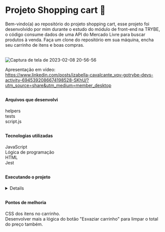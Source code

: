 # Projeto Shopping cart  🛒
Bem-vindo(a) ao repositório do projeto shopping cart, esse projeto foi desenvolvido por mim durante o estudo do módulo de front-end na TRYBE, o código consume dados de uma API do Mercado Livre para buscar produtos à venda. Faça um clone do repositório em sua máquina, encha seu carrinho de itens e boas compras.</br></br>

![Captura de tela de 2023-02-08 20-56-56](https://user-images.githubusercontent.com/102598731/217680556-bd4cada1-6e78-4d10-9632-336aa7e6fda8.png)

Apresentação em vídeo:</br>
https://www.linkedin.com/posts/izabella-cavalcante_vqv-gotrybe-devs-activity-6945392086674198528-SKhU/?utm_source=share&utm_medium=member_desktop
##

<h4>Arquivos que desenvolvi</h4>
helpers</br>
tests</br>
script.js

##

<h4>Tecnologias utilizadas</h4>
JavaScript</br>
Lógica de programação</br>
HTML</br>
Jest

##

<h4>Executando o projeto</h4>
<details>
1. Clone o repositório</br>
• git clone git@github.com:izacavalcante/project-shopping-cart.git

2. Instalar as dependências</br>
• npm install

3. Crie uma branch a partir da branch master</br>
• Verifique que você está na branch master</br>
Exemplo: git branch</br>
• Se não estiver, mude para a branch master</br>
Exemplo: git checkout master
    
4. Crie uma branch</br>
• Exemplo: git checkout -b fulaninho-shopping-cart

5. Adicione as mudanças ao stage do Git e faça um commit</br>
• Verifique que as mudanças ainda não estão no stage</br>
Exemplo: git status (deve aparecer listada a pasta fulaninho em vermelho)</br>
• Adicione o novo arquivo ao stage do Git</br>
Exemplo:</br>
git add . (adicionando todas as mudanças - que estavam em vermelho - ao stage do Git)</br>
git status (deve aparecer listado o arquivo fulaninho/README.md em verde)</br>
• Faça o commit inicial</br>
Exemplo:</br>
git commit -m 'Projeto Shopping Cart' (fazendo o primeiro commit)</br>
git status (deve aparecer uma mensagem tipo nothing to commit )
      
6. Adicione a sua branch com o novo commit ao repositório remoto</br>
Usando o exemplo anterior: git push -u origin fulaninho-shopping-cart
7. Crie um novo Pull Request (PR)


<h4>Executar a aplicação:</h4>
Pelo Vscode utilizar a função:</br>
 • Go Live
</details>

##

<h4>Pontos de melhoria</h4>
CSS dos itens no carrinho.</br>
Desenvolver mais a lógica do botão "Esvaziar carrinho" para limpar o total do preço também.
